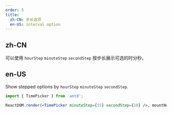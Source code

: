 ```yaml
---
order: 5
title:
  zh-CN: 步长选项
  en-US: interval option
---
```


## zh-CN

可以使用 `hourStep` `minuteStep` `secondStep` 按步长展示可选的时分秒。

## en-US

Show stepped options by `hourStep` `minuteStep` `secondStep`.

```jsx
import { TimePicker } from 'antd';

ReactDOM.render(<TimePicker minuteStep={15} secondStep={10} />, mountNode);
```
